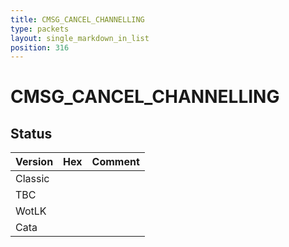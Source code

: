 ```yaml
---
title: CMSG_CANCEL_CHANNELLING
type: packets
layout: single_markdown_in_list
position: 316
---
```


# CMSG_CANCEL_CHANNELLING

## Status

Version | Hex | Comment
---------- | ---------- | ---------- 
Classic |  |  
TBC |  |  
WotLK |  |  
Cata |  |  
